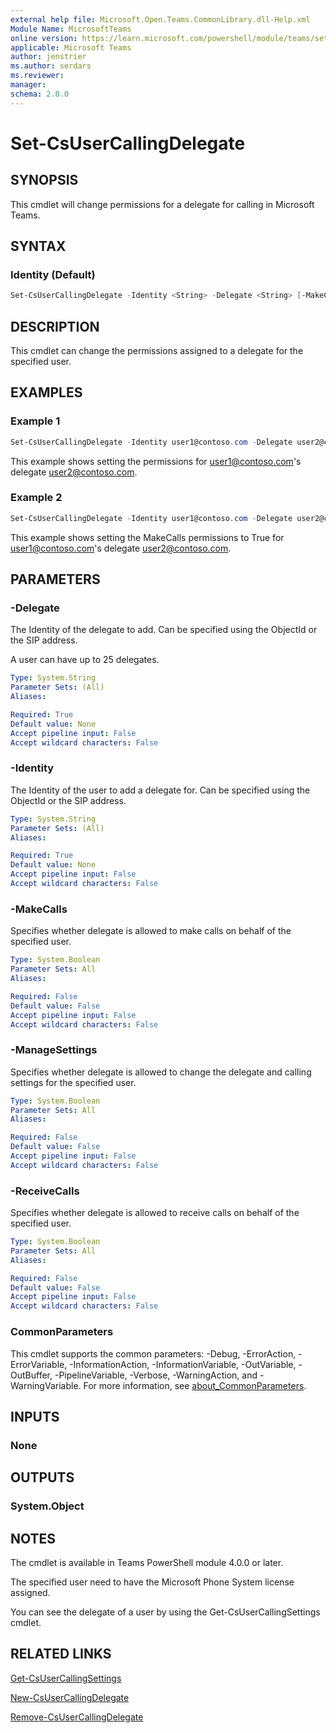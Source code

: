 ```yaml
---
external help file: Microsoft.Open.Teams.CommonLibrary.dll-Help.xml
Module Name: MicrosoftTeams
online version: https://learn.microsoft.com/powershell/module/teams/set-csusercallingdelegate
applicable: Microsoft Teams
author: jenstrier
ms.author: serdars
ms.reviewer:
manager:
schema: 2.0.0
---
```


# Set-CsUserCallingDelegate

## SYNOPSIS
This cmdlet will change permissions for a delegate for calling in Microsoft Teams.

## SYNTAX

### Identity (Default)
```powershell
Set-CsUserCallingDelegate -Identity <String> -Delegate <String> [-MakeCalls <Boolean>] [-ReceiveCalls <Boolean>] [-ManageSettings <Boolean>] [<CommonParameters>]
```

## DESCRIPTION
This cmdlet can change the permissions assigned to a delegate for the specified user.

## EXAMPLES

### Example 1
```powershell
Set-CsUserCallingDelegate -Identity user1@contoso.com -Delegate user2@contoso.com -MakeCalls $false -ReceiveCalls $true -ManageSettings $false
```
This example shows setting the permissions for user1@contoso.com's delegate user2@contoso.com.

### Example 2
```powershell
Set-CsUserCallingDelegate -Identity user1@contoso.com -Delegate user2@contoso.com -MakeCalls $true
```
This example shows setting the MakeCalls permissions to True for user1@contoso.com's delegate user2@contoso.com.

## PARAMETERS

### -Delegate
The Identity of the delegate to add. Can be specified using the ObjectId or the SIP address.

A user can have up to 25 delegates.

```yaml
Type: System.String
Parameter Sets: (All)
Aliases:

Required: True
Default value: None
Accept pipeline input: False
Accept wildcard characters: False
```

### -Identity
The Identity of the user to add a delegate for. Can be specified using the ObjectId or the SIP address.

```yaml
Type: System.String
Parameter Sets: (All)
Aliases:

Required: True
Default value: None
Accept pipeline input: False
Accept wildcard characters: False
```

### -MakeCalls

Specifies whether delegate is allowed to make calls on behalf of the specified user.

```yaml
Type: System.Boolean
Parameter Sets: All
Aliases:

Required: False
Default value: False
Accept pipeline input: False
Accept wildcard characters: False
```

### -ManageSettings

Specifies whether delegate is allowed to change the delegate and calling settings for the specified user.

```yaml
Type: System.Boolean
Parameter Sets: All
Aliases:

Required: False
Default value: False
Accept pipeline input: False
Accept wildcard characters: False
```

### -ReceiveCalls

Specifies whether delegate is allowed to receive calls on behalf of the specified user.

```yaml
Type: System.Boolean
Parameter Sets: All
Aliases:

Required: False
Default value: False
Accept pipeline input: False
Accept wildcard characters: False
```

### CommonParameters
This cmdlet supports the common parameters: -Debug, -ErrorAction, -ErrorVariable, -InformationAction, -InformationVariable, -OutVariable, -OutBuffer, -PipelineVariable, -Verbose, -WarningAction,
and -WarningVariable. For more information, see [about_CommonParameters](https://go.microsoft.com/fwlink/?LinkID=113216).

## INPUTS

### None

## OUTPUTS

### System.Object

## NOTES
The cmdlet is available in Teams PowerShell module 4.0.0 or later.

The specified user need to have the Microsoft Phone System license assigned.

You can see the delegate of a user by using the Get-CsUserCallingSettings cmdlet.

## RELATED LINKS
[Get-CsUserCallingSettings](https://learn.microsoft.com/powershell/module/teams/get-csusercallingsettings)

[New-CsUserCallingDelegate](https://learn.microsoft.com/powershell/module/teams/new-csusercallingdelegate)

[Remove-CsUserCallingDelegate](https://learn.microsoft.com/powershell/module/teams/remove-csusercallingdelegate)
